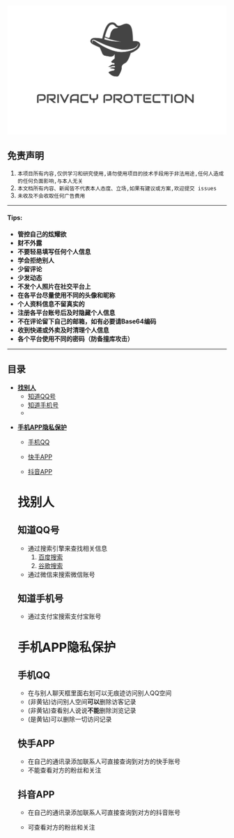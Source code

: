 ![Privacy](https://github.com/Sec-Nadine/PrivacyProtection/blob/main/img/Privacy.png)

## 免责声明

1. `本项目所有内容,仅供学习和研究使用,请勿使用项目的技术手段用于非法用途,任何人造成的任何负面影响,与本人无关`
2. `本文档所有内容、新闻皆不代表本人态度、立场,如果有建议或方案,欢迎提交 issues`
3. `未收及不会收取任何广告费用`

---

#### Tips:

- **管控自己的炫耀欲**
- **财不外露**
- **不要轻易填写任何个人信息**
- **学会拒绝别人**
- **少留评论**
- **少发动态**
- **不发个人照片在社交平台上**
- **在各平台尽量使用不同的头像和昵称**
- **个人资料信息不留真实的**
- **注册各平台账号后及时隐藏个人信息**
- **不在评论留下自己的邮箱，如有必要请Base64编码**
- **收到快递或外卖及时清理个人信息**
- **各个平台使用不同的密码（防备撞库攻击）**

---

## 目录

- **[找别人](#找别人)**
  - [知道QQ号](#知道QQ号)
  - [知道手机号](#知道手机号)
  - 

* **[手机APP隐私保护](#手机APP隐私保护)**

  * [手机QQ](#手机QQ)

  * [快手APP](#快手APP)
  * [抖音APP](#抖音APP)

  

  # 找别人

  ## 知道QQ号

  * 通过搜索引擎来查找相关信息
    1. [百度搜索](https://www.baidu.com/)
    2. [谷歌搜索](https://www.google.com/)

  - 通过微信来搜索微信账号

  ## 知道手机号

  - 通过支付宝搜索支付宝账号

    

  

  

  

  # 手机APP隐私保护

  ## 手机QQ

  - 在与别人聊天框里面右划可以无痕迹访问别人QQ空间
  - (非黄钻)访问别人空间**可以**删除访客记录
  - (非黄钻)查看别人说说**不能**删除浏览记录
  - (是黄钻)可以删除一切访问记录

  ## 快手APP

  - 在自己的通讯录添加联系人可直接查询到对方的快手账号
  - 不能查看对方的粉丝和关注

  ## 抖音APP

  - 在自己的通讯录添加联系人可直接查询到对方的抖音账号

  - 可查看对方的粉丝和关注

    

  

  

  







































































